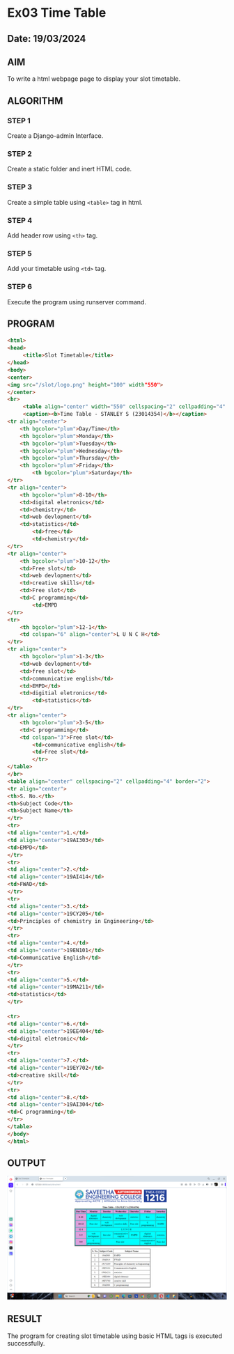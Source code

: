# Ex03 Time Table
## Date: 19/03/2024

## AIM
To write a html webpage page to display your slot timetable.

## ALGORITHM
### STEP 1
Create a Django-admin Interface.

### STEP 2
Create a static folder and inert HTML code.

### STEP 3
Create a simple table using ```<table>``` tag in html.

### STEP 4
Add header row using ```<th>``` tag.

### STEP 5
Add your timetable using ```<td>``` tag.

### STEP 6
Execute the program using runserver command.

## PROGRAM
``` html
<html>
<head>
     <title>Slot Timetable</title>
</head>
<body>
<center>
<img src="/slot/logo.png" height="100" width"550">
</center>
<br>
     <table align="center" width="550" cellspacing="2" cellpadding="4" border="5" bgcolor="cyan">
     <caption><b>Time Table - STANLEY S (23014354)</b></caption>
<tr align="center">
	<th bgcolor="plum">Day/Time</th>
	<th bgcolor="plum">Monday</th>
	<th bgcolor="plum">Tuesday</th>
	<th bgcolor="plum">Wednesday</th>
	<th bgcolor="plum">Thursday</th>
 	<th bgcolor="plum">Friday</th>
        <th bgcolor="plum">Saturday</th>
</tr>
<tr align="center">
	<th bgcolor="plum">8-10</th>
	<td>digital eletronics</td>
	<td>chemistry</td>
	<td>web devlopment</td>
	<td>statistics</td>
        <td>free</td>
        <td>chemistry</td>
</tr>
<tr align="center">
	<th bgcolor="plum">10-12</th>
	<td>Free slot</td>
	<td>web devlopment</td>
	<td>creative skills</td>
	<td>Free slot</td>
	<td>C programming</td>
        <td>EMPD
</tr>
<tr>
	<th bgcolor="plum">12-1</th>
	<td colspan="6" align="center">L U N C H</td>
</tr>
<tr align="center">
	<th bgcolor="plum">1-3</th>
	<td>web devlopment</td>
	<td>free slot</td>
	<td>communicative english</td>
	<td>EMPD</td>
	<td>digitial eletronics</td>
        <td>statistics</td>
</tr>
<tr align="center">
	<th bgcolor="plum">3-5</th>
	<td>C programming</td>
	<td colspan="3">Free slot</td>
        <td>communicative english</td>
        <td>Free slot</td>
        </tr>
</table>
</br>
<table align="center" cellspacing="2" cellpadding="4" border="2">
<tr align="center">
<th>S. No.</th>
<th>Subject Code</th>
<th>Subject Name</th>
</tr>
<tr>
<td align="center">1.</td>
<td align="center">19AI303</td>
<td>EMPD</td>
</tr>
<tr>
<td align="center">2.</td>
<td align="center">19AI414</td>
<td>FWAD</td>
</tr>
<tr>
<td align="center">3.</td>
<td align="center">19CY205</td>
<td>Principles of chemistry in Engineering</td>
</tr>
<tr>
<td align="center">4.</td>
<td align="center">19EN101</td>
<td>Communicative English</td>
</tr>
<tr>
<td align="center">5.</td>
<td align="center">19MA211</td>
<td>statistics</td>
</tr>

<tr>
<td align="center">6.</td>
<td align="center">19EE404</td>
<td>digital eletronic</td>
</tr>
<tr>
<td align="center">7.</td>
<td align="center">19EY702</td>
<td>creative skill</td>
</tr>
<tr>
<td align="center">8.</td>
<td align="center">19AI304</td>
<td>C programming</td>
</tr>
</table>
</body>
</html>

```


## OUTPUT
![](./oy.png)

## RESULT
The program for creating slot timetable using basic HTML tags is executed successfully.

